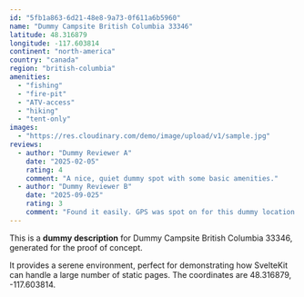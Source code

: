 ```yaml
---
id: "5fb1a863-6d21-48e8-9a73-0f611a6b5960"
name: "Dummy Campsite British Columbia 33346"
latitude: 48.316879
longitude: -117.603814
continent: "north-america"
country: "canada"
region: "british-columbia"
amenities:
  - "fishing"
  - "fire-pit"
  - "ATV-access"
  - "hiking"
  - "tent-only"
images:
  - "https://res.cloudinary.com/demo/image/upload/v1/sample.jpg"
reviews:
  - author: "Dummy Reviewer A"
    date: "2025-02-05"
    rating: 4
    comment: "A nice, quiet dummy spot with some basic amenities."
  - author: "Dummy Reviewer B"
    date: "2025-09-025"
    rating: 3
    comment: "Found it easily. GPS was spot on for this dummy location."
---
```


This is a **dummy description** for Dummy Campsite British Columbia 33346, generated for the proof of concept.

It provides a serene environment, perfect for demonstrating how SvelteKit can handle a large number of static pages. The coordinates are 48.316879, -117.603814.
